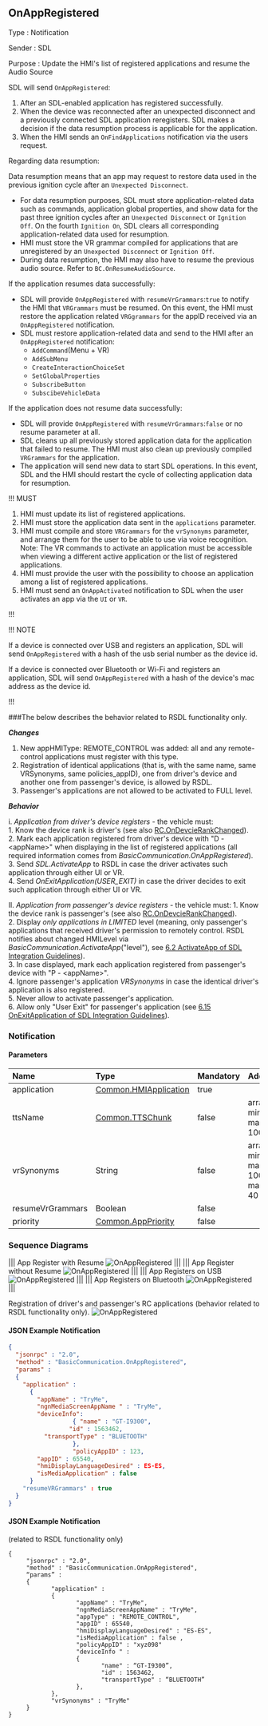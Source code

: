 ## OnAppRegistered

Type
: Notification

Sender
: SDL

Purpose
: Update the HMI's list of registered applications and resume the Audio Source

SDL will send `OnAppRegistered`:

  1. After an SDL-enabled application has registered successfully.
  2. When the device was reconnected after an unexpected disconnect and a previously connected SDL application reregisters. SDL makes a decision if the data resumption process is applicable for the application.
  3. When the HMI sends an `OnFindApplications` notification via the users request.

Regarding data resumption:

Data resumption means that an app may request to restore data used in the previous ignition cycle after an `Unexpected Disconnect`.


  * For data resumption purposes, SDL must store application-related data such as commands, application global properties, and show data for the past three ignition cycles after an `Unexpected Disconnect` or `Ignition Off`. On the fourth  `Ignition On`, SDL clears all corresponding application-related data used for resumption.
  * HMI must store the VR grammar compiled for applications that are unregistered by an `Unexpected Disconnect` or `Ignition Off`.
  * During data resumption, the HMI may also have to resume the previous audio source. Refer to `BC.OnResumeAudioSource`.

If the application resumes data successfully:

  * SDL will provide `OnAppRegistered` with `resumeVrGrammars`:`true` to notify the HMI that `VRGrammars` must be resumed. On this event, the HMI must restore the application related `VRGgrammars` for the appID received via an `OnAppRegistered` notification.
  * SDL must restore application-related data and send to the HMI after an `OnAppRegistered` notification:
    * `AddCommand`(Menu + VR)
    * `AddSubMenu`
    * `CreateInteractionChoiceSet`
    * `SetGlobalProperties`
    * `SubscribeButton`
    * `SubscibeVehicleData`

If the application does not resume data successfully:

  * SDL will provide `OnAppRegistered` with `resumeVrGrammars`:`false` or no resume parameter at all.
  * SDL cleans up all previously stored application data for the application that failed to resume. The HMI must also clean up previously compiled `VRGrammars` for the application.
  * The application will send new data to start SDL operations. In this event, SDL and the HMI should restart the cycle of collecting application data for resumption.

!!! MUST

  1. HMI must update its list of registered applications.
  2. HMI must store the application data sent in the `applications` parameter.
  3. HMI must compile and store `VRGrammars` for the `vrSynonyms` parameter, and arrange them for the user to be able to use via voice recognition. Note: The VR commands to activate an application must be accessible when viewing a different active application or the list of registered applications.
  4. HMI must provide the user with the possibility to choose an application among a list of registered applications.
  5. HMI must send an `OnAppActivated` notification to SDL when the user activates an app via the `UI` or `VR`.

!!!

!!! NOTE

If a device is connected over USB and registers an application, SDL will send `OnAppRegistered` with a hash of the usb serial number as the device id.

If a device is connected over Bluetooth or Wi-Fi and registers an application, SDL will send `OnAppRegistered` with a hash of the device's mac address as the device id.

!!!


###The below describes the behavior related to RSDL functionality only.   

_**Changes**_   
  1.	New appHMIType: REMOTE_CONTROL was added: all and any remote-control applications must register with this type.   
  2.	Registration of identical applications (that is, with the same name, same VRSynonyms, same policies_appID), one from driver's device and another one from passenger's device, is allowed by RSDL.   
  3.	Passenger's applications are not allowed to be activated to FULL level.   
  
_**Behavior**_

i. _Application from driver's device registers_ - the vehicle must:   
     1.	Know the device rank is driver's (see also [RC.OnDevcieRankChanged]).   
     2.	Mark each application registered from driver's device with "D - \<appName>" when displaying in the list of registered applications (all required information comes from _BasicCommunication.OnAppRegistered_).   
     3.	Send _SDL.ActivateApp_ to RSDL in case the driver activates such application through either UI or VR.   
     4.	Send _OnExitApplication(USER_EXIT)_ in case the driver decides to exit such application through either UI or VR.

[RC.OnDevcieRankChanged]: https://github.com/smartdevicelink/sdl_hmi_integration_guidelines/blob/feature/docs/RC/RC.OnDeviceRankChanged/index.md


II. _Application from passenger's device registers_ - the vehicle must:
     1.	Know the device rank is passenger's (see also [RC.OnDevcieRankChanged]).   
     2.	Display _only applications in LIMITED_ level (meaning, only passenger's applications that received driver's permission to remotely control. RSDL notifies about changed HMILevel via _BasicCommunication.ActivateApp_("level"), see [6.2 ActivateApp of SDL Integration Guidelines]).   
     3.	In case displayed, mark each application registered from passenger's device with "P - \<appName>".   
     4.	Ignore passenger's application _VRSynonyms_ in case the identical driver's application is also registered.   
     5.	Never allow to activate passenger's application.   
     6.	Allow only "User Exit" for passenger's application (see [6.15 OnExitApplication of SDL Integration Guidelines]).

[RC.OnDevcieRankChanged]: https://github.com/smartdevicelink/sdl_hmi_integration_guidelines/blob/feature/docs/RC/RC.OnDeviceRankChanged/index.md

[6.2 ActivateApp of SDL Integration Guidelines]: https://app.box.com/s/ohcgjv61cykgkuhycglju6cc4efr0ym3
[6.15 OnExitApplication of SDL Integration Guidelines]: https://app.box.com/s/ohcgjv61cykgkuhycglju6cc4efr0ym3

### Notification

#### Parameters

|Name|Type|Mandatory|Additional|
|:---|:---|:--------|:---------|
|application|[Common.HMIApplication](../../common/structs/#hmiapplication)|true||
|ttsName|[Common.TTSChunk](../../common/structs/#ttschunk)|false|array: true<br>minsize: 1<br>maxsize: 100|
|vrSynonyms|String|false|array: true<br>minsize: 1<br>maxsize: 100<br>maxlength: 40|
|resumeVrGrammars|Boolean|false||
|priority|[Common.AppPriority](../../common/enums/#apppriority)|false||

### Sequence Diagrams
|||
App Register with Resume
![OnAppRegistered](./assets/OnAppRegisteredResume.png)
|||
|||
App Register without Resume
![OnAppRegistered](./assets/OnAppRegisteredNoResume.png)
|||
|||
App Registers on USB
![OnAppRegistered](./assets/OnAppRegisteredUSB.png)
|||
|||
App Registers on Bluetooth
![OnAppRegistered](./assets/OnAppRegisteredBT.png)
|||

Registration of driver's and passenger's RC applications (behavior related to RSDL functionality only).
![OnAppRegistered](./assets/Registration%20of%20driver's%20and%20passenger's%20RC%20applications.png)

#### JSON Example Notification
```json
{
  "jsonrpc" : "2.0",
  "method" : "BasicCommunication.OnAppRegistered",
  "params" :
  {
    "application" :
      {
        "appName" : "TryMe",
        "ngnMediaScreenAppName " : "TryMe",
        "deviceInfo":
                  { "name" : "GT-I9300",
                 "id" : 1563462,
          "transportType" : "BLUETOOTH"
                  },
                  "policyAppID" : 123,
        "appID" : 65540,
        "hmiDisplayLanguageDesired" : ES-ES,
        "isMediaApplication" : false
      }
    "resumeVRGrammars" : true
  }
}
```

#### JSON Example Notification
(related to RSDL functionality only)
```
{
     "jsonrpc" : "2.0",
     "method" : "BasicCommunication.OnAppRegistered",
     “params” :
     {
            "application" : 
            {
                   "appName" : "TryMe",
                   "ngnMediaScreenAppName" : "TryMe",
                   "appType" : "REMOTE_CONTROL",
                   "appID" : 65540,
                   "hmiDisplayLanguageDesired" : "ES-ES",
                   "isMediaApplication" : false ,
                   "policyAppID" : "xyz098"
                   "deviceInfo " : 
                   {
                          "name" : “GT-I9300”,
                          "id" : 1563462,
                          "transportType" : “BLUETOOTH”
                   },
            },
            "vrSynonyms" : "TryMe"
     }
}
```
